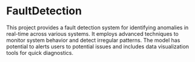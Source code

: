 # FaultDetection
This project provides a fault detection system for identifying anomalies in real-time across various systems. It employs advanced techniques to monitor system behavior and detect irregular patterns. The model has potential to alerts users to potential issues and includes data visualization tools for quick diagnostics.
